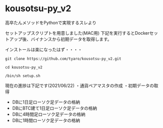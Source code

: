 # kousotsu-py_v2
高卒たんメソッドをPythonで実現するスレより


セットアップスクリプトを用意しました(MAC用)
下記を実行するとDockerセットアップ後、バイナンスから初期データを取得します。

インストールは楽になったはず・・・・

```
git clone https://github.com/tyaro/kousotsu-py_v2.git

cd kousotsu-py_v2

/bin/sh setup.sh
```


現在の進捗は下記です(2021/06/22)
・通貨ペアマスタの作成
・初期データの取得
 - DBに1日足ローソク足データの格納
 - DBにBTC建て1日足ローソク足データの格納
 - DBに4時間足ローソク足データの格納
 - DBに1時間ローソク足データの格納

